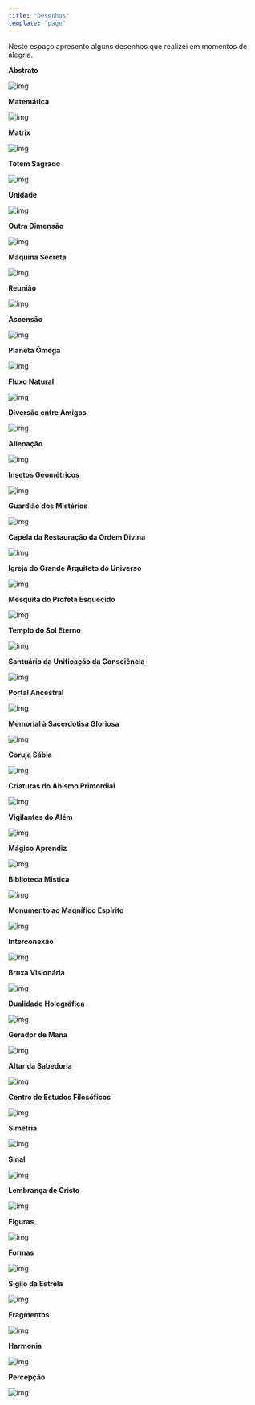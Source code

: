 ```yaml
---
title: "Desenhos"
template: "page"
---
```


Neste espaço apresento alguns desenhos que realizei em momentos de alegria.

<b>Abstrato</b>

![img](https://raw.githubusercontent.com/the-akira/akirablog/master/static/drawings/abstract.png)

<b>Matemática</b>

![img](https://raw.githubusercontent.com/the-akira/akirablog/master/static/drawings/math.png)

<b>Matrix</b>

![img](https://raw.githubusercontent.com/the-akira/akirablog/master/static/drawings/matrix.png)

<b>Totem Sagrado</b>

![img](https://raw.githubusercontent.com/the-akira/akirablog/master/static/drawings/totem.png)

<b>Unidade</b>

![img](https://raw.githubusercontent.com/the-akira/akirablog/master/static/drawings/unity.png)

<b>Outra Dimensão</b>

![img](https://raw.githubusercontent.com/the-akira/akirablog/master/static/drawings/dimension.png)

<b>Máquina Secreta</b>

![img](https://raw.githubusercontent.com/the-akira/akirablog/master/static/drawings/machine.png)

<b>Reunião</b>

![img](https://raw.githubusercontent.com/the-akira/akirablog/master/static/drawings/reunion.png)

<b>Ascensão</b>

![img](https://raw.githubusercontent.com/the-akira/akirablog/master/static/drawings/ascension.png)

<b>Planeta Ômega</b>

![img](https://raw.githubusercontent.com/the-akira/akirablog/master/static/drawings/omega.png)

<b>Fluxo Natural</b>

![img](https://raw.githubusercontent.com/the-akira/akirablog/master/static/drawings/nature.png)

<b>Diversão entre Amigos</b>

![img](https://raw.githubusercontent.com/the-akira/akirablog/master/static/drawings/friends.png)

<b>Alienação</b>

![img](https://raw.githubusercontent.com/the-akira/akirablog/master/static/drawings/alienation.png)

<b>Insetos Geométricos</b>

![img](https://raw.githubusercontent.com/the-akira/akirablog/master/static/drawings/insects.png)

<b>Guardião dos Mistérios</b>

![img](https://raw.githubusercontent.com/the-akira/akirablog/master/static/drawings/key.png)

<b>Capela da Restauração da Ordem Divina</b>

![img](https://raw.githubusercontent.com/the-akira/akirablog/master/static/drawings/chapel.png)

<b>Igreja do Grande Arquiteto do Universo</b>

![img](https://raw.githubusercontent.com/the-akira/akirablog/master/static/drawings/church.png)

<b>Mesquita do Profeta Esquecido</b>

![img](https://raw.githubusercontent.com/the-akira/akirablog/master/static/drawings/moske.png)

<b>Templo do Sol Eterno</b>

![img](https://raw.githubusercontent.com/the-akira/akirablog/master/static/drawings/temple.png)

<b>Santuário da Unificação da Consciência</b>

![img](https://raw.githubusercontent.com/the-akira/akirablog/master/static/drawings/sunmoon.png)

<b>Portal Ancestral</b>

![img](https://raw.githubusercontent.com/the-akira/akirablog/master/static/drawings/portal.png)

<b>Memorial à Sacerdotisa Gloriosa</b>

![img](https://raw.githubusercontent.com/the-akira/akirablog/master/static/drawings/memorial.png)

<b>Coruja Sábia</b>

![img](https://raw.githubusercontent.com/the-akira/akirablog/master/static/drawings/owl.png)

<b>Criaturas do Abismo Primordial</b>

![img](https://raw.githubusercontent.com/the-akira/akirablog/master/static/drawings/abyss.png)

<b>Vigilantes do Além</b>

![img](https://raw.githubusercontent.com/the-akira/akirablog/master/static/drawings/alien.png)

<b>Mágico Aprendiz</b>

![img](https://raw.githubusercontent.com/the-akira/akirablog/master/static/drawings/rabbit.png)

<b>Biblioteca Mística</b>

![img](https://raw.githubusercontent.com/the-akira/akirablog/master/static/drawings/library.png)

<b>Monumento ao Magnífico Espírito</b>

![img](https://raw.githubusercontent.com/the-akira/akirablog/master/static/drawings/spirit.png)

<b>Interconexão</b>

![img](https://raw.githubusercontent.com/the-akira/akirablog/master/static/drawings/interconnection.png)

<b>Bruxa Visionária</b>

![img](https://raw.githubusercontent.com/the-akira/akirablog/master/static/drawings/witch.png)

<b>Dualidade Holográfica</b>

![img](https://raw.githubusercontent.com/the-akira/akirablog/master/static/drawings/duality.png)

<b>Gerador de Mana</b>

![img](https://raw.githubusercontent.com/the-akira/akirablog/master/static/drawings/mana.png)

<b>Altar da Sabedoria</b>

![img](https://raw.githubusercontent.com/the-akira/akirablog/master/static/drawings/altar.png)

<b>Centro de Estudos Filosóficos</b>

![img](https://raw.githubusercontent.com/the-akira/akirablog/master/static/drawings/philosophy.png)

<b>Simetria</b>

![img](https://raw.githubusercontent.com/the-akira/akirablog/master/static/drawings/symmetry.png)

<b>Sinal</b>

![img](https://raw.githubusercontent.com/the-akira/akirablog/master/static/drawings/signal.png)

<b>Lembrança de Cristo</b>

![img](https://raw.githubusercontent.com/the-akira/akirablog/master/static/drawings/christ.png)

<b>Figuras</b>

![img](https://raw.githubusercontent.com/the-akira/akirablog/master/static/drawings/figures.png)

<b>Formas</b>

![img](https://raw.githubusercontent.com/the-akira/akirablog/master/static/drawings/shapes.png)

<b>Sigilo da Estrela</b>

![img](https://raw.githubusercontent.com/the-akira/akirablog/master/static/drawings/star.png)

<b>Fragmentos</b>

![img](https://raw.githubusercontent.com/the-akira/akirablog/master/static/drawings/fragments.png)

<b>Harmonia</b>

![img](https://raw.githubusercontent.com/the-akira/akirablog/master/static/drawings/harmony.png)

<b>Percepção</b>

![img](https://raw.githubusercontent.com/the-akira/akirablog/master/static/drawings/perception.png)
